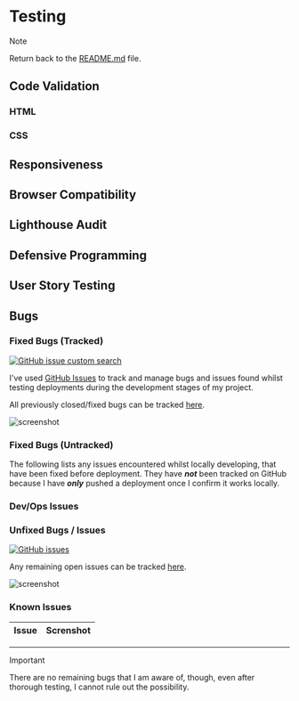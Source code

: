 # Testing

> [!NOTE]
> Return back to the [README.md](README.md) file.

## Code Validation

### HTML

### CSS

## Responsiveness

## Browser Compatibility

## Lighthouse Audit

## Defensive Programming

## User Story Testing

## Bugs

### Fixed Bugs (Tracked)

[![GitHub issue custom search](https://img.shields.io/github/issues-search?query=repo%3Ayenmangu%2Fci-milestone02-apollo-11%20label%3Abug&label=bugs)](https://www.github.com/yenmangu/ci-milestone02-apollo-11/issues?q=is%3Aissue+is%3Aclosed+label%3Abug)

I've used [GitHub Issues](https://www.github.com/yenmangu/ci-milestone02-apollo-11/issues) to track and manage bugs and issues found whilst testing deployments during the development stages of my project.

All previously closed/fixed bugs can be tracked [here](https://www.github.com/yenmangu/ci-milestone02-apollo-11/issues?q=is%3Aissue+is%3Aclosed+label%3Abug).

![screenshot](documentation/bugs/gh-issues-closed.png)

### Fixed Bugs (Untracked)

The following lists any issues encountered whilst locally developing, that have been fixed before deployment. They have ***not*** been tracked on GitHub because I have ***only*** pushed a deployment once I confirm it works locally.


### Dev/Ops Issues



### Unfixed Bugs / Issues

[![GitHub issues](https://img.shields.io/github/issues/yenmangu/ci-milestone02-apollo-11)](https://www.github.com/yenmangu/ci-milestone02-apollo-11/issues)

Any remaining open issues can be tracked [here](https://www.github.com/yenmangu/ci-milestone02-apollo-11/issues).

![screenshot](documentation/bugs/gh-issues-open.png)

### Known Issues

| Issue | Screnshot |
| ----- | --------- |

---

> [!IMPORTANT]
> There are no remaining bugs that I am aware of, though, even after thorough testing, I cannot rule out the possibility.